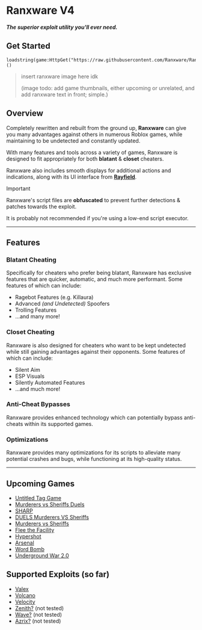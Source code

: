 # Ranxware V4
***The superior exploit utility you'll ever need.***

## Get Started
```luau
loadstring(game:HttpGet("https://raw.githubusercontent.com/Ranxware/RanxwareV4/main.luau"))()
```

> insert ranxware image here idk
> 
> (image todo: add game thumbnails, either upcoming or unrelated, and add ranxware text in front; simple.)

## Overview
Completely rewritten and rebuilt from the ground up, **Ranxware** can give you many advantages against others in numerous Roblox games, while maintaining to be undetected and constantly updated.

With many features and tools across a variety of games, Ranxware is designed to fit appropriately for both **blatant** & **closet** cheaters.

Ranxware also includes smooth displays for additional actions and indications, along with its UI interface from [**Rayfield**](https://docs.sirius.menu/rayfield).

> [!important]
> Ranxware's script files are **obfuscated** to prevent further detections & patches towards the exploit.
>
> It is probably not recommended if you're using a low-end script executor.

<hr>

## Features

### Blatant Cheating
Specifically for cheaters who prefer being blatant, Ranxware has exclusive features that are quicker, automatic, and much more performant.
Some features of which can include:
* Ragebot Features (e.g. Killaura)
* Advanced _(and Undetected)_ Spoofers
* Trolling Features
* ...and many more!

### Closet Cheating
Ranxware is also designed for cheaters who want to be kept undetected while still gaining advantages against their opponents.
Some features of which can include:
* Silent Aim
* ESP Visuals
* Silently Automated Features
* ...and much more!

### Anti-Cheat Bypasses
Ranxware provides enhanced technology which can potentially bypass anti-cheats within its supported games.

### Optimizations
Ranxware provides many optimizations for its scripts to alleviate many potential crashes and bugs, while functioning at its high-quality status.

<hr>

## Upcoming Games
* [Untitled Tag Game](https://www.roblox.com/games/14044547200/)
* [Murderers vs Sheriffs Duels](https://www.roblox.com/games/12355337193/)
* [SHARP](https://www.roblox.com/games/113506071094099/)
* [DUELS Murderers VS Sheriffs](https://www.roblox.com/games/135856908115931/)
* [Murderers vs Sheriffs](https://www.roblox.com/games/5154858502/)
* [Flee the Facility](https://www.roblox.com/games/893973440/)
* [Hypershot](https://www.roblox.com/games/17516596118/)
* [Arsenal](https://www.roblox.com/games/286090429/)
* [Word Bomb](https://www.roblox.com/games/2653064683/)
* [Underground War 2.0](https://www.roblox.com/games/9791603388/)

## Supported Exploits (so far)
* [Valex](https://www.valex.io)
* [Volcano](https://volcano.wtf)
* [Velocity](https://getvelocity.lol)
* [Zenith?](https://zenith.win) (not tested)
* [Wave?](https://getwave.gg) (not tested)
* [Azrix?](https://azrix.net) (not tested)
